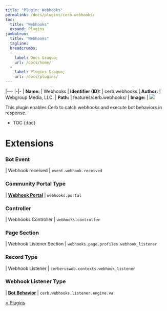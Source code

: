 ```yaml
---
title: "Plugin: Webhooks"
permalink: /docs/plugins/cerb.webhooks/
toc:
  title: "Webhooks"
  expand: Plugins
jumbotron:
  title: "Webhooks"
  tagline: 
  breadcrumbs:
  -
    label: Docs &raquo;
    url: /docs/home/
  -
    label: Plugins &raquo;
    url: /docs/plugins/
---
```


|---
|-|-
| **Name:** | Webhooks
| **Identifier (ID):** | cerb.webhooks
| **Author:** | Webgroup Media, LLC.
| **Path:** | features/cerb.webhooks/
| **Image:** | <img src="/assets/images/plugins/cerb.webhooks.png" class="screenshot">

This plugin enables Cerb to catch webhooks and execute bot behaviors in response.

* TOC
{:toc}

# Extensions

### Bot Event

| Webhook received | `event.webhook.received`


### Community Portal Type

| [**Webhook Portal**](/docs/plugins/extensions/webhooks.portal/) | `webhooks.portal`


### Controller

| Webhooks Controller | `webhooks.controller`


### Page Section

| Webhook Listener Section | `webhooks.page.profiles.webhook_listener`


### Record Type

| Webhook Listener | `cerberusweb.contexts.webhook_listener`


### Webhook Listener Type

| [**Bot Behavior**](/docs/plugins/extensions/cerb.webhooks.listener.engine.va/) | `cerb.webhooks.listener.engine.va`


<div class="section-nav">
	<div class="left">
		<a href="/docs/plugins/#plugins" class="prev">&lt; Plugins</a>
	</div>
	<div class="right align-right">
	</div>
</div>
<div class="clear"></div>